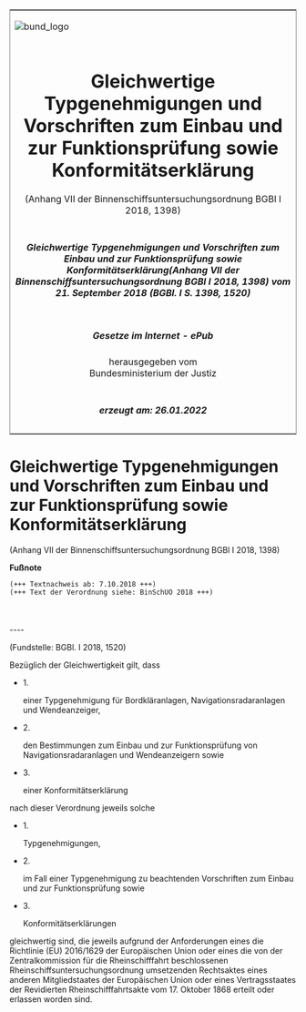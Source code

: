 <span id="DECKBLATT.html"></span>

<table border="0" frame="border" width="100%">

<tr valign="top">

<td align="left">

![bund\_logo](BfJ_2021_Web_de_de.gif)

</td>

<td align="right">

 

</td>

</tr>

<tr align="center" valign="middle">

<td colspan="2">

# Gleichwertige Typgenehmigungen und Vorschriften zum Einbau und zur Funktionsprüfung sowie Konformitätserklärung  
(Anhang VII der Binnenschiffsuntersuchungsordnung BGBl I 2018, 1398)

</td>

</tr>

<tr align="center" valign="middle">

<td colspan="2">

##### Gleichwertige Typgenehmigungen und Vorschriften zum Einbau und zur Funktionsprüfung sowie Konformitätserklärung(Anhang VII der Binnenschiffsuntersuchungsordnung BGBl I 2018, 1398) vom 21. September 2018 (BGBl. I S. 1398, 1520)

</td>

</tr>

<tr align="center" valign="middle">

<td colspan="2">

  
  

##### Gesetze im Internet - ePub  
  
herausgegeben vom  
Bundesministerium der Justiz

</td>

</tr>

<tr align="center" valign="bottom">

<td colspan="2">

  
  

##### erzeugt am: 26.01.2022

</td>

</tr>

</table>

<span id="BJNR152000018.html"></span>

# Gleichwertige Typgenehmigungen und Vorschriften zum Einbau und zur Funktionsprüfung sowie Konformitätserklärung  
(Anhang VII der Binnenschiffsuntersuchungsordnung BGBl I 2018, 1398)

<div>

  
**Fußnote**

<div class="jnhtml">

<div>

<div class="jurAbsatz">

  

``` 
(+++ Textnachweis ab: 7.10.2018 +++)
(+++ Text der Verordnung siehe: BinSchUO 2018 +++)

 
```

</div>

</div>

</div>

</div>

<span id="BJNR152000018BJNE000100000.html"></span>

###   
\----

<div>

<div class="jnhtml">

<div>

<div class="jurAbsatz">

<div class="kommentar_Fundstelle">

(Fundstelle: BGBl. I 2018, 1520)

</div>

</div>

  

<div class="jurAbsatz">

Bezüglich der Gleichwertigkeit gilt, dass

  - 1\.
    
    <div>
    
    einer Typgenehmigung für Bordkläranlagen, Navigationsradaranlagen
    und Wendeanzeiger,
    
    </div>

  - 2\.
    
    <div>
    
    den Bestimmungen zum Einbau und zur Funktionsprüfung von
    Navigationsradaranlagen und Wendeanzeigern sowie
    
    </div>

  - 3\.
    
    <div>
    
    einer Konformitätserklärung
    
    </div>

nach dieser Verordnung jeweils solche

  - 1\.
    
    <div>
    
    Typgenehmigungen,
    
    </div>

  - 2\.
    
    <div>
    
    im Fall einer Typgenehmigung zu beachtenden Vorschriften zum Einbau
    und zur Funktionsprüfung sowie
    
    </div>

  - 3\.
    
    <div>
    
    Konformitätserklärungen
    
    </div>

gleichwertig sind, die jeweils aufgrund der Anforderungen eines die
Richtlinie (EU) 2016/1629 der Europäischen Union oder eines die von der
Zentralkommission für die Rheinschifffahrt beschlossenen
Rheinschiffsuntersuchungsordnung umsetzenden Rechtsaktes eines anderen
Mitgliedstaates der Europäischen Union oder eines Vertragsstaates der
Revidierten Rheinschifffahrtsakte vom 17. Oktober 1868 erteilt oder
erlassen worden sind.

</div>

</div>

</div>

</div>
